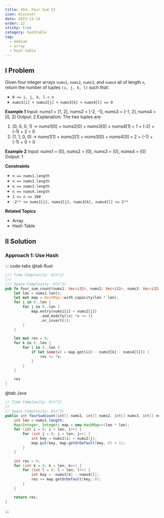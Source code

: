 ```yaml
---
title: 454, Four Sum II
icon: discover
date: 2023-11-14
order: 12
sticky: true
category: hashtable
tag: 
  - medium
  - array
  - hash table
---
```


## I Problem
Given four integer arrays `nums1`, `nums2`, `nums3`, and `nums4` all of length `n`, return the number of tuples `(i, j, k, l)` such that:
- `0 <= i, j, k, l < n`
- `nums1[i] + nums2[j] + nums3[k] + nums4[l] == 0`

**Example 1**
Input: nums1 = [1, 2], nums2 = [-2, -1], nums3 = [-1, 2], nums4 = [0, 2]
Output: 2
Explanation: The two tuples are:
1. (0, 0, 0, 1) -> nums1[0] + nums2[0] + nums3[0] + nums4[1] = 1 + (-2) + (-1) + 2 = 0
2. (1, 1, 0, 0) -> nums1[1] + nums2[1] + nums3[0] + nums4[0] = 2 + (-1) + (-1) + 0 = 0

**Example 2**
Input: nums1 = [0], nums2 = [0], nums3 = [0], nums4 = [0]
Output: 1

**Constraints**
- `n == nums1.length`
- `n == nums2.length`
- `n == nums3.length`
- `n == nums4.length`
- `1 <= n <= 200`
- `-2²⁸ <= nums1[i], nums2[j], nums3[k], nums4[l] <= 2²⁸`

**Related Topics**
- Array
- Hash Table

## II Solution
### Approach 1: Use Hash
::: code-tabs
@tab Rust
```rust
/// Time Complexity: O(n^2)
///
/// Space Complexity: O(n^2)
pub fn four_sum_count(nums1: Vec<i32>, nums2: Vec<i32>, nums3: Vec<i32>, nums4: Vec<i32>) -> i32 {
    let len = nums1.len();
    let mut map = HashMap::with_capacity(len * len);
    for i in 0..len {
        for j in 0..len {
            map.entry(nums1[i] + nums2[j])
                .and_modify(|v| *v += 1)
                .or_insert(1);
        }
    }

    let mut res = 0;
    for k in 0..len {
        for l in 0..len {
            if let Some(v) = map.get(&(0 - nums3[k] - nums4[l])) {
                res += *v;
            }
        }
    }

    res
}
```

@tab Java
```java
// Time Complexity: O(n^2)
//
// Space Complexity: O(n^2)
public int fourSumCount(int[] nums1, int[] nums2, int[] nums3, int[] nums4) {
    int len = nums1.length;
    Map<Integer, Integer> map = new HashMap<>(len * len);
    for (int i = 0; i < len; i++) {
        for (int j = 0; j < len; j++) {
            int key = nums1[i] + nums2[j];
            map.put(key, map.getOrDefault(key, 0) + 1);
        }
    }

    int res = 0;
    for (int k = 0; k < len; k++) {
        for (int l = 0; l < len; l++) {
            int key = -nums3[k] - nums4[l];
            res += map.getOrDefault(key, 0);
        }
    }

    return res;
}
```
:::
